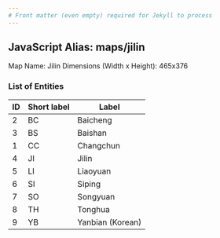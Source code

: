 ```yaml
---
# Front matter (even empty) required for Jekyll to process
---
```


## JavaScript Alias: maps/jilin

Map Name: Jilin
Dimensions (Width x Height): 465x376





### List of Entities

ID | Short label | Label
---|---|---|
2|BC|Baicheng
3|BS|Baishan
1|CC|Changchun
4|JI|Jilin
5|LI|Liaoyuan
6|SI|Siping
7|SO|Songyuan
8|TH|Tonghua
9|YB|Yanbian (Korean)

